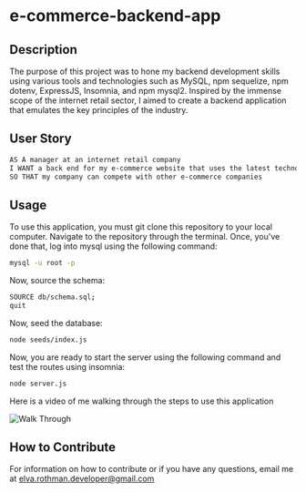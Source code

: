 # e-commerce-backend-app

## Description 
The purpose of this project was to hone my backend development skills using various tools and technologies such as MySQL, npm sequelize, npm dotenv, ExpressJS, Insomnia, and npm mysql2. Inspired by the immense scope of the internet retail sector, I aimed to create a backend application that emulates the key principles of the industry.

## User Story

```md
AS A manager at an internet retail company
I WANT a back end for my e-commerce website that uses the latest technologies
SO THAT my company can compete with other e-commerce companies
```

## Usage 
To use this application, you must git clone this repository to your local computer. Navigate to the repository through the terminal. 
Once, you've done that, log into mysql using the following command:
```bash
mysql -u root -p
```
Now, source the schema:
```bash
SOURCE db/schema.sql;
quit
```
Now, seed the database:
```bash
node seeds/index.js
```
Now, you are ready to start the server using the following command and test the routes using insomnia:
```bash
node server.js
```

Here is a video of me walking through the steps to use this application

![Walk Through](./assets/images/ecommercewalkthrough.gif)


## How to Contribute 
For information on how to contribute or if you have any questions, email me at elva.rothman.developer@gmail.com